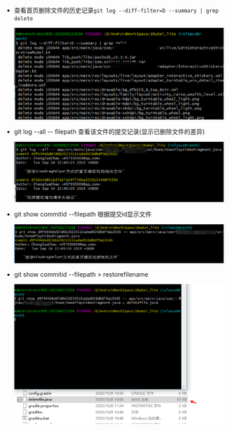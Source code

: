 - 查看首页删除文件的历史记录`git log --diff-filter=D --summary | grep delete`

  ![删除文件历史记录](pic/gitlog.png)

- git log --all --  filepath 查看该文件的提交记录(显示已删除文件的差异)

  ![文件的提交记录](pic/gitlog1.png)

- git show commitid --filepath 根据提交id显示文件

  ![git show commitid](pic/gitlog2.png)

- git show commitid --filepath > restorefilename

  ![恢复文件](pic/gitlog4.png)